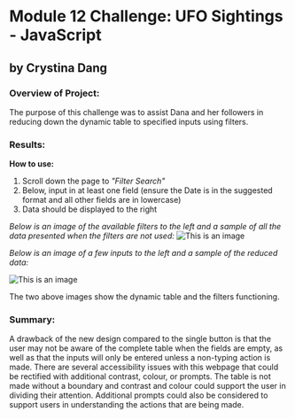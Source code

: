 # Module 12 Challenge: UFO Sightings - JavaScript
## by Crystina Dang

### Overview of Project: 
The purpose of this challenge was to assist Dana and her followers in reducing down the dynamic table to specified inputs using filters.

### Results: 

**How to use:**
1. Scroll down the page to *"Filter Search"*
2. Below, input in at least one field (ensure the Date is in the suggested format and all other fields are in lowercase)
3. Data should be displayed to the right

*Below is an image of the available filters to the left and a sample of all the data presented when the filters are not used:*
![This is an image](https://github.com/crystdang/Crowdfunding-ETL/blob/main/static/images/empty_filters.png)



*Below is an image of a few inputs to the left and a sample of the reduced data:*

![This is an image](https://github.com/crystdang/Crowdfunding-ETL/blob/main/static/images/used_filters.png)


The two above images show the dynamic table and the filters functioning.

### Summary:
A drawback of the new design compared to the single button is that the user may not be aware of the complete table when the fields are empty, as well as that the inputs will only be entered unless a non-typing action is made. There are several accessibility issues with this webpage that could be rectified with additional contrast, colour, or prompts. The table is not made without a boundary and contrast and colour could support the user in dividing their attention. Additional prompts could also be considered to support users in understanding the actions that are being made.
